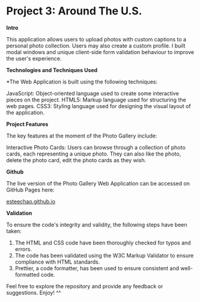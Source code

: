 # Project 3: Around The U.S. 
  
**Intro**
  
This application allows users to upload photos with custom captions to a personal photo collection. Users may also create a custom profile. I built modal windows and unique client-side form validation behaviour to improve the user's experience. 
  
**Technologies and Techniques Used**  
  
*The Web Application is built using the following techniques:

JavaScript: Object-oriented language used to create some interactive pieces on the project. 
HTML5: Markup language used for structuring the web pages.
CSS3: Styling language used for designing the visual layout of the application.
  
**Project Features**  
  
The key features at the moment of the Photo Gallery include:

Interactive Photo Cards: Users can browse through a collection of photo cards, each representing a unique photo. They can also like the photo, delete the photo card, edit the photo cards as they wish.

**Github**

The live version of the Photo Gallery Web Application can be accessed on GitHub Pages here:

[esteechao.github.io](https://esteechao.github.io/se_project_aroundtheus/)

**Validation**

To ensure the code's integrity and validity, the following steps have been taken:

1. The HTML and CSS code have been thoroughly checked for typos and errors.
2. The code has been validated using the W3C Markup Validator to ensure compliance with HTML standards.
3. Prettier, a code formatter, has been used to ensure consistent and well-formatted code.

Feel free to explore the repository and provide any feedback or suggestions.  Enjoy! ^^